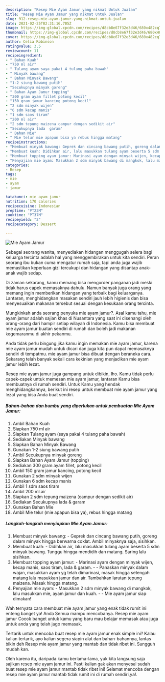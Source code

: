 ```yaml
---
description: "Resep Mie Ayam Jamur yang nikmat Untuk Jualan"
title: "Resep Mie Ayam Jamur yang nikmat Untuk Jualan"
slug: 912-resep-mie-ayam-jamur-yang-nikmat-untuk-jualan
date: 2021-02-25T02:31:16.705Z
image: https://img-global.cpcdn.com/recipes/d8cb8e67f32e3d46/680x482cq70/mie-ayam-jamur-foto-resep-utama.jpg
thumbnail: https://img-global.cpcdn.com/recipes/d8cb8e67f32e3d46/680x482cq70/mie-ayam-jamur-foto-resep-utama.jpg
cover: https://img-global.cpcdn.com/recipes/d8cb8e67f32e3d46/680x482cq70/mie-ayam-jamur-foto-resep-utama.jpg
author: Celia Robinson
ratingvalue: 3.5
reviewcount: 11
recipeingredient:
- " Bahan Kuah"
- "750 ml air"
- " Tulang ayam saya pakai 4 tulang paha bawah"
- " Minyak bawang"
- " Bahan Minyak Bawang"
- "1-2 siung bawang putih"
- "Secukupnya minyak goreng"
- " Bahan Ayam Jamur topping"
- "300 gram ayam fillet potong kecil"
- "150 gram jamur kancing potong kecil"
- "2 sdm minyak wijen"
- "6 sdm kecap manis"
- "1 sdm saos tiram"
- "200 ml air"
- "2 sdm tepung maizena campur dengan sedikit air"
- "Secukupnya lada  garam"
- " Bahan Mie"
- " Mie telur mie apapun bisa ya rebus hingga matang"
recipeinstructions:
- "Membuat minyak bawang: Geprek dan cincang bawang putih, goreng dalam minyak hingga berwarna coklat. Ambil minyaknya saja, sisihkan."
- "Membuat kuah: Didihkan air, lalu masukkan tulang ayam beserta 5 sdm minyak bawang. Tunggu hingga mendidih dan matang. Saring lalu sisihkan."
- "Membuat topping ayam jamur: Marinasi ayam dengan minyak wijen, kecap manis, saos tiram, lada &amp; garam.   Panaskan minyak dalam wajan, masukkan ayam yg telah dimarinasi, masak hingga setengah matang lalu masukkan jamur dan air. Tambahkan larutan tepung maizena. Masak hingga matang."
- "Penyajian mie ayam: Masukkan 2 sdm minyak bawang di mangkok, lalu masukkan mie, ayam jamur dan kuah.   Mie ayam jamur siap dimakan!"
categories:
- Resep
tags:
- mie
- ayam
- jamur

katakunci: mie ayam jamur 
nutrition: 170 calories
recipecuisine: Indonesian
preptime: "PT22M"
cooktime: "PT37M"
recipeyield: "2"
recipecategory: Dessert

---
```



![Mie Ayam Jamur](https://img-global.cpcdn.com/recipes/d8cb8e67f32e3d46/680x482cq70/mie-ayam-jamur-foto-resep-utama.jpg)

Sebagai seorang wanita, menyediakan hidangan menggugah selera bagi keluarga tercinta adalah hal yang menggembirakan untuk kita sendiri. Peran seorang ibu bukan cuma mengatur rumah saja, tapi anda juga wajib memastikan keperluan gizi tercukupi dan hidangan yang disantap anak-anak wajib sedap.

Di zaman  sekarang, kamu memang bisa mengorder panganan jadi meski tidak harus capek memasaknya dahulu. Namun banyak juga orang yang memang ingin memberikan hidangan yang terbaik bagi keluarganya. Lantaran, menghidangkan masakan sendiri jauh lebih higienis dan bisa menyesuaikan makanan tersebut sesuai dengan kesukaan orang tercinta. 



Mungkinkah anda seorang penyuka mie ayam jamur?. Asal kamu tahu, mie ayam jamur adalah sajian khas di Nusantara yang saat ini disenangi oleh orang-orang dari hampir setiap wilayah di Indonesia. Kamu bisa membuat mie ayam jamur buatan sendiri di rumah dan boleh jadi makanan kegemaranmu di akhir pekanmu.

Anda tidak perlu bingung jika kamu ingin memakan mie ayam jamur, karena mie ayam jamur mudah untuk dicari dan juga kita pun dapat memasaknya sendiri di tempatmu. mie ayam jamur bisa dibuat dengan beraneka cara. Sekarang telah banyak sekali cara kekinian yang menjadikan mie ayam jamur lebih lezat.

Resep mie ayam jamur juga gampang untuk dibikin, lho. Kamu tidak perlu capek-capek untuk memesan mie ayam jamur, lantaran Kamu bisa membuatnya di rumah sendiri. Untuk Kamu yang hendak menghidangkannya, berikut ini resep untuk membuat mie ayam jamur yang lezat yang bisa Anda buat sendiri.

<!--inarticleads1-->

##### Bahan-bahan dan bumbu yang diperlukan untuk pembuatan Mie Ayam Jamur:

1. Ambil  Bahan Kuah
1. Siapkan 750 ml air
1. Siapkan  Tulang ayam (saya pakai 4 tulang paha bawah)
1. Sediakan  Minyak bawang
1. Siapkan  Bahan Minyak Bawang
1. Gunakan 1-2 siung bawang putih
1. Ambil Secukupnya minyak goreng
1. Siapkan  Bahan Ayam Jamur (topping)
1. Sediakan 300 gram ayam fillet, potong kecil
1. Ambil 150 gram jamur kancing, potong kecil
1. Gunakan 2 sdm minyak wijen
1. Gunakan 6 sdm kecap manis
1. Ambil 1 sdm saos tiram
1. Ambil 200 ml air
1. Siapkan 2 sdm tepung maizena (campur dengan sedikit air)
1. Sediakan Secukupnya lada &amp; garam
1. Gunakan  Bahan Mie
1. Ambil  Mie telur (mie apapun bisa ya), rebus hingga matang




<!--inarticleads2-->

##### Langkah-langkah menyiapkan Mie Ayam Jamur:

1. Membuat minyak bawang: - Geprek dan cincang bawang putih, goreng dalam minyak hingga berwarna coklat. Ambil minyaknya saja, sisihkan.
1. Membuat kuah: - Didihkan air, lalu masukkan tulang ayam beserta 5 sdm minyak bawang. Tunggu hingga mendidih dan matang. Saring lalu sisihkan.
1. Membuat topping ayam jamur: - Marinasi ayam dengan minyak wijen, kecap manis, saos tiram, lada &amp; garam.  -  - Panaskan minyak dalam wajan, masukkan ayam yg telah dimarinasi, masak hingga setengah matang lalu masukkan jamur dan air. Tambahkan larutan tepung maizena. Masak hingga matang.
1. Penyajian mie ayam: - Masukkan 2 sdm minyak bawang di mangkok, lalu masukkan mie, ayam jamur dan kuah.  -  - Mie ayam jamur siap dimakan!




Wah ternyata cara membuat mie ayam jamur yang enak tidak rumit ini enteng banget ya! Anda Semua mampu mencobanya. Resep mie ayam jamur Cocok banget untuk kamu yang baru mau belajar memasak atau juga untuk anda yang telah jago memasak.

Tertarik untuk mencoba buat resep mie ayam jamur enak simple ini? Kalau kalian tertarik, ayo kalian segera siapin alat dan bahan-bahannya, lantas bikin deh Resep mie ayam jamur yang mantab dan tidak ribet ini. Sungguh mudah kan. 

Oleh karena itu, daripada kamu berlama-lama, yuk kita langsung saja sajikan resep mie ayam jamur ini. Pasti kalian gak akan menyesal sudah buat resep mie ayam jamur mantab tidak ribet ini! Selamat mencoba dengan resep mie ayam jamur mantab tidak rumit ini di rumah sendiri,ya!.

